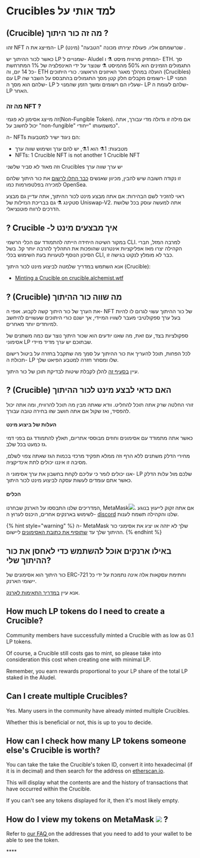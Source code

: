 # Crucibles למד אותי על

## \(Crucible\) מה זה כור היתוך ?

זהו NFT המייצג את ה- LP שנרשמתם אליו. פעולת יצירתו מכונה "הטבעה" \(מינט\) .

כאשר לכור ההיתוך יש LP שמנויים ל- Aludel המחזיק מרוויח מיסט ⚗️ ו- ETH. סך התגמולים הזמינים הוא 50% מהמיסט ️⚗️ שנוצר על ידי האינפלציה של 1% המתרחשת כל 14 יום, וה- ETH הועלה במהלך מאגר האיזונים הראשוני. כורי היתוכים \(Crucibles\) עם LP רשומים מקבלים חלק קטן מסך התגמולים בהתבסס על השבר שה- LP המנוי שלהם הוא מסך ה- LP שעליו הם רשומים ומשך הזמן שהמנוי ל- LP שלהם לעומת ה- LP האחר.

### מה זה NFT ?

זה מייצג אסימון לא פגמי\(Non-Fungible Token\). אם מילה זו גדולה מדי עבורך, אתה יכול לחשוב על "non-fungible" כמשמעותו "ייחודי".

ה- NFTs הם ניגוד ישיר למטבעות:

* מטבעות: 1⚗️ הוא 1⚗️, יש להם ערך ושימוש שווה ערך
* NFTs: 1 Crucible NFT is not another 1 Crucible NFT 

וזה מאוד לא סביר שלשני Crucibles יש ערך שווה ערך

זו נקודה חשובה שיש להבין, מכיוון שאנשים [כבר החלו לרשום](https://opensea.io/assets/0x54e0395cfb4f39bef66dbcd5bd93cca4e9273d56/620479970925497750675476517677400441094103376596) את כור היתוך שלהם למכירה בפלטפורמות כמו OpenSea.

ראוי להזכיר לשם הבהירות: אם אתה מבצע מינט לכור ההיתוך, אתה עדיין גם מבצע סטקינג ⚗️ גם בבריכת הנזילות של Uniswap-V2. אתה למעשה עוסק בכל שלושת הדרכים לרווח פוטנציאלי.

## ? Crucible -איך מבצעים מינט ל 

במקור השיטה היחידה הייתה להתמודד עם הכלי הרשמי CLI. למרבה המזל, חברי הקהילה יצרו מאז אפליקציות אינטרנט שהופכות את התהליך להרבה יותר קל. בשל הסיכון הנוסף לטעויות בעת השימוש בכלי CLI, כבר לא מומלץ לנקוט בגישה זו.

אנא השתמש במדריך שלמטה לביצוע מינט לכור היתוך \(Crucible\):

* [Minting a Crucible on crucible.alchemist.wtf](guides-crucible.alchemist.wtf/)

## ? \(Crucible\) מה שווה כור ההיתוך  

את הערך של כור היתוך קשה לקבוע. אופי ה- NFT של כור ההיתוך עשוי לגרום לו להיות בעל ערך ספקולטיבי מעבר לשוויו המיידי, אך ישנם כורי היתוכים שעשויים להיחשב למיוחדים יותר מאחרים.

ספקולציות בצד, עם זאת, מה שאנו יודעים הוא שכור היתוך נוצר עם כמה משתנים של אסימוני LP שבתוכם יש ערך מדיד מיידי.

לכל הפחות, תוכל להעריך את כור ההיתוך על סמך מה שתקבל בחזרה על ביטול רישום תכולת ה- LP שלו ומסחר חזרה למטבע הפיאט שלך.

עיין  [בסעיף זה](teach-me-about-crucibles.md#how-can-i-check-how-many-lp-tokens-someone-elses-crucible-is-worth) להלן לקבלת שיטות לבדיקת תוכן של כור היתוך.

##  ? \(Crucible\) האם כדאי לבצע מינט לכור ההיתוך

זוהי החלטה שרק אתה תוכל להחליט. וודא שאתה מבין מה תוכל להרוויח, ומה אתה יכול להפסיד, ואז שקול אם אתה חושב שזו בחירה טובה עבורך.

####  העלות של ביצוע מינט

כאשר אתה מתמודד עם אסימונים וחוזים מבוססי אתריום, תאלץ להתמודד גם בפני דמי גז כמעט בכל שלב.

מחירי הדלק משתנים ללא הרף וזה ממלא תפקיד מרכזי בכמות הגז שאתה צפוי לשלם, מסיבה זו איננו יכולים לתת אינדיקציה.

אנו יכולים לומר כי עליכם לקחת בחשבון את ערך אסימוני ה- LP שלכם מול עלות הדלק כאשר אתם עומדים לעשות עסקה לביצוע מינט לכור היתוך.

#### הכלים

המדריכים שלנו התבססו על הארנק שבחרנו, MetaMask![](../.gitbook/assets/metamask-fox.svg). אם אתה זקוק לייעוץ בנוגע לשימוש בארנקים אחרים, היכנס לערוץ ה- [discord](http://discord.alchemist.wtf) שלנו והקהילה תשמח לענות.

{% hint style="warning" %}
ה- MetaMask שלך לא יזהה או יציג את אסימוני כור ההיתוך שלך עד [שתוסיף את כתובת האסימונים](faq.md#why-cant-i-see-my-mist-in-my-wallet) ליישום.
{% endhint %}



## באילו ארנקים אוכל להשתמש כדי לאחסן את כור ההיתוך שלי?

כור היתוך הוא אסימונים של ERC-721 וחתימת עסקאות אלה אינה נתמכת על ידי כל יישומי הארנק.

אנא עיין [במדריך התאימות לארנק](wallet-compatibility.md).

## How much LP tokens do I need to create a Crucible?

Community members have successfully minted a Crucible with as low as 0.1 LP tokens.

Of course, a Crucible still costs gas to mint, so please take into consideration this cost when creating one with minimal LP.

Remember, you earn rewards proportional to your LP share of the total LP staked in the Aludel.

## Can I create multiple Crucibles?

Yes. Many users in the community have already minted multiple Crucibles.

Whether this is beneficial or not, this is up to you to decide.

## How can I check how many LP tokens someone else's Crucible is worth?

You can take the take the Crucible's token ID, convert it into hexadecimal \(if it is in decimal\) and then search for the address on [etherscan.io](https://etherscan.io).

This will display what the contents are and the history of transactions that have occurred within the Crucible.

If you can't see any tokens displayed for it, then it's most likely empty.

## How do I view my tokens on MetaMask ![](../.gitbook/assets/metamask-fox.svg) ?

Refer to [our FAQ ](faq.md#why-cant-i-see-my-mist-in-my-wallet)on the addresses that you need to add to your wallet to be able to see the token.

\*\*\*\*


